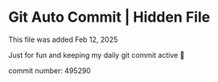 # Git Auto Commit | Hidden File

This file was added Feb 12, 2025

Just for fun and keeping my daily git commit active 🤪

commit number: 495290
